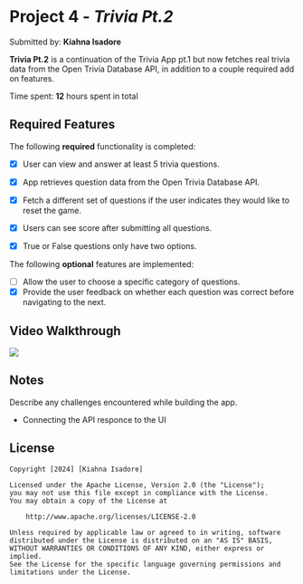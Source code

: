 # Project 4 - *Trivia Pt.2*

Submitted by: **Kiahna Isadore**

**Trivia Pt.2** is a continuation of the Trivia App pt.1 but now fetches real trivia data from the Open Trivia Database API, in addition to a couple required add on features. 

Time spent: **12** hours spent in total

## Required Features

The following **required** functionality is completed:

- [X] User can view and answer at least 5 trivia questions.
- [X] App retrieves question data from the Open Trivia Database API.
- [X] Fetch a different set of questions if the user indicates they would like to reset the game.
- [X] Users can see score after submitting all questions.
- [X] True or False questions only have two options.


The following **optional** features are implemented:

  
- [ ] Allow the user to choose a specific category of questions.
- [X] Provide the user feedback on whether each question was correct before navigating to the next.

## Video Walkthrough

<div>
    <a href="https://www.loom.com/share/77506e139cd54c9197f9f9842ce126a1">
    </a>
    <a href="https://www.loom.com/share/77506e139cd54c9197f9f9842ce126a1">
      <img style="max-width:300px;" src="https://cdn.loom.com/sessions/thumbnails/77506e139cd54c9197f9f9842ce126a1-with-play.gif">
    </a>
  </div>

## Notes

Describe any challenges encountered while building the app.
- Connecting the API responce to the UI

## License

    Copyright [2024] [Kiahna Isadore]

    Licensed under the Apache License, Version 2.0 (the "License");
    you may not use this file except in compliance with the License.
    You may obtain a copy of the License at

        http://www.apache.org/licenses/LICENSE-2.0

    Unless required by applicable law or agreed to in writing, software
    distributed under the License is distributed on an "AS IS" BASIS,
    WITHOUT WARRANTIES OR CONDITIONS OF ANY KIND, either express or implied.
    See the License for the specific language governing permissions and
    limitations under the License.
